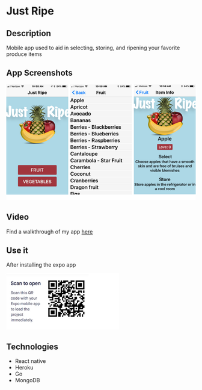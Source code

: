 # Just Ripe

## Description
Mobile app used to aid in selecting, storing, and ripening your favorite produce items

## App Screenshots
![JustRipe](https://github.com/mclausen792/Just-Ripe/blob/master/justRipe/images/screens.png)

## Video
Find a walkthrough of my app [here](https://www.youtube.com/watch?v=ViP_-47wifc&feature=youtu.be)

## Use it
After installing the expo app

![JustRipe](https://github.com/mclausen792/Just-Ripe/blob/master/justRipe/images/qr.png)

## Technologies
- React native
- Heroku
- Go
- MongoDB

